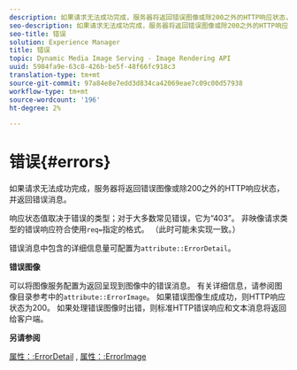 ```yaml
---
description: 如果请求无法成功完成，服务器将返回错误图像或除200之外的HTTP响应状态，并返回错误消息。
seo-description: 如果请求无法成功完成，服务器将返回错误图像或除200之外的HTTP响应状态，并返回错误消息。
seo-title: 错误
solution: Experience Manager
title: 错误
topic: Dynamic Media Image Serving - Image Rendering API
uuid: 5984fa9e-63c8-426b-be5f-48f66fc918c3
translation-type: tm+mt
source-git-commit: 97a84e8e7edd3d834ca42069eae7c09c00d57938
workflow-type: tm+mt
source-wordcount: '196'
ht-degree: 2%

---
```



# 错误{#errors}

如果请求无法成功完成，服务器将返回错误图像或除200之外的HTTP响应状态，并返回错误消息。

响应状态值取决于错误的类型；对于大多数常见错误，它为“403”。 非映像请求类型的错误响应符合使用`req=`指定的格式。 （此时可能未实现一致。）

错误消息中包含的详细信息量可配置为`attribute::ErrorDetail`。

**错误图像**

可以将图像服务配置为返回呈现到图像中的错误消息。 有关详细信息，请参阅图像目录参考中的`attribute::ErrorImage`。 如果错误图像生成成功，则HTTP响应状态为200。 如果处理错误图像时出错，则标准HTTP错误响应和文本消息将返回给客户端。

**另请参阅**

[属性：:ErrorDetail](../../../../../ir-api/material-cat/image-rendering-api-ref/c-ir-material-catalog/c-ir-attributes-reference/r-ir-errordetail.md#reference-123b56eed6cf49cea6e0490672b7c53b) , [属性：:ErrorImage](../../../../../ir-api/material-cat/image-rendering-api-ref/c-ir-material-catalog/c-ir-attributes-reference/r-ir-errorimage.md#reference-b58bdaba96074c52802ca8dc54bfe2f0)
